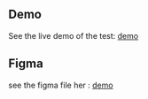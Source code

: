 ## Demo
See the live demo of the test: [demo](https://65a7ac3fe8af3e988a90fa53--ahmed-luftborn-test.netlify.app/)
## Figma
see the figma file her : [demo](https://www.figma.com/file/nGJuaKtW6yBNiwuLWwwuj3/Untitled?type=design&t=OsuHolL4gKK3rwuL-6)
